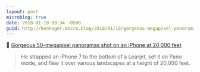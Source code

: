 ```yaml
---
layout: post
microblog: true
date: 2018-01-18 09:34 -0500
guid: http://benhager.micro.blog/2018/01/18/gorgeous-megapixel-panoramas.html
---
```

📱 [Gorgeous 50-megapixel panoramas shot on an iPhone at 20,000 feet](https://kottke.org/18/01/gorgeous-50-megapixel-panoramas-shot-on-an-iphone-at-20000-feet)

> He strapped an iPhone 7 to the bottom of a Learjet, set it on Pano mode, and flew it over various landscapes at a height of 20,000 feet.
